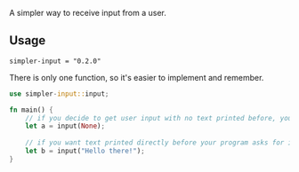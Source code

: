 A simpler way to receive input from a user.

## **Usage**
```
simpler-input = "0.2.0"
```

There is only one function, so it's easier to implement and remember.

```rust
use simpler-input::input;

fn main() {
	// if you decide to get user input with no text printed before, you must pass None as an arg
	let a = input(None);
	
	// if you want text printed directly before your program asks for input, you can pass a string
	let b = input("Hello there!");
}
```